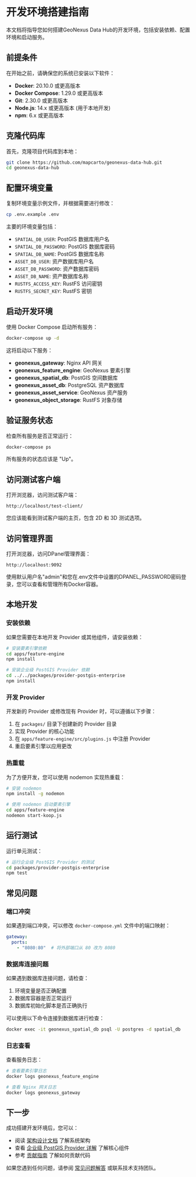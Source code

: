 # 开发环境搭建指南

本文档将指导您如何搭建GeoNexus Data Hub的开发环境，包括安装依赖、配置环境和启动服务。

## 前提条件

在开始之前，请确保您的系统已安装以下软件：

- **Docker**: 20.10.0 或更高版本
- **Docker Compose**: 1.29.0 或更高版本
- **Git**: 2.30.0 或更高版本
- **Node.js**: 14.x 或更高版本 (用于本地开发)
- **npm**: 6.x 或更高版本

## 克隆代码库

首先，克隆项目代码库到本地：

```bash
git clone https://github.com/mapcarto/geonexus-data-hub.git
cd geonexus-data-hub
```

## 配置环境变量

复制环境变量示例文件，并根据需要进行修改：

```bash
cp .env.example .env
```

主要的环境变量包括：

- `SPATIAL_DB_USER`: PostGIS 数据库用户名
- `SPATIAL_DB_PASSWORD`: PostGIS 数据库密码
- `SPATIAL_DB_NAME`: PostGIS 数据库名称
- `ASSET_DB_USER`: 资产数据库用户名
- `ASSET_DB_PASSWORD`: 资产数据库密码
- `ASSET_DB_NAME`: 资产数据库名称
- `RUSTFS_ACCESS_KEY`: RustFS 访问密钥
- `RUSTFS_SECRET_KEY`: RustFS 密钥

## 启动开发环境

使用 Docker Compose 启动所有服务：

```bash
docker-compose up -d
```

这将启动以下服务：

- **geonexus_gateway**: Nginx API 网关
- **geonexus_feature_engine**: GeoNexus 要素引擎
- **geonexus_spatial_db**: PostGIS 空间数据库
- **geonexus_asset_db**: PostgreSQL 资产数据库
- **geonexus_asset_service**: GeoNexus 资产服务
- **geonexus_object_storage**: RustFS 对象存储

## 验证服务状态

检查所有服务是否正常运行：

```bash
docker-compose ps
```

所有服务的状态应该是 "Up"。

## 访问测试客户端

打开浏览器，访问测试客户端：

```
http://localhost/test-client/
```

您应该能看到测试客户端的主页，包含 2D 和 3D 测试选项。

## 访问管理界面

打开浏览器，访问DPanel管理界面：

```
http://localhost:9092
```

使用默认用户名"admin"和您在.env文件中设置的DPANEL_PASSWORD密码登录，您可以查看和管理所有Docker容器。

## 本地开发

### 安装依赖

如果您需要在本地开发 Provider 或其他组件，请安装依赖：

```bash
# 安装要素引擎依赖
cd apps/feature-engine
npm install

# 安装企业级 PostGIS Provider 依赖
cd ../../packages/provider-postgis-enterprise
npm install
```

### 开发 Provider

开发新的 Provider 或修改现有 Provider 时，可以遵循以下步骤：

1. 在 `packages/` 目录下创建新的 Provider 目录
2. 实现 Provider 的核心功能
3. 在 `apps/feature-engine/src/plugins.js` 中注册 Provider
4. 重启要素引擎以应用更改

### 热重载

为了方便开发，您可以使用 nodemon 实现热重载：

```bash
# 安装 nodemon
npm install -g nodemon

# 使用 nodemon 启动要素引擎
cd apps/feature-engine
nodemon start-koop.js
```

## 运行测试

运行单元测试：

```bash
# 运行企业级 PostGIS Provider 的测试
cd packages/provider-postgis-enterprise
npm test
```

## 常见问题

### 端口冲突

如果遇到端口冲突，可以修改 `docker-compose.yml` 文件中的端口映射：

```yaml
gateway:
  ports:
    - "8080:80"  # 将外部端口从 80 改为 8080
```

### 数据库连接问题

如果遇到数据库连接问题，请检查：

1. 环境变量是否正确配置
2. 数据库容器是否正常运行
3. 数据库初始化脚本是否正确执行

可以使用以下命令连接到数据库进行检查：

```bash
docker exec -it geonexus_spatial_db psql -U postgres -d spatial_db
```

### 日志查看

查看服务日志：

```bash
# 查看要素引擎日志
docker logs geonexus_feature_engine

# 查看 Nginx 网关日志
docker logs geonexus_gateway
```

## 下一步

成功搭建开发环境后，您可以：

- 阅读 [架构设计文档](../architecture/01_overall_architecture.md) 了解系统架构
- 查看 [企业级 PostGIS Provider 详解](../architecture/02_enterprise_postgis_provider.md) 了解核心组件
- 参考 [贡献指南](02_contribution_guide.md) 了解如何贡献代码

如果您遇到任何问题，请参阅 [常见问题解答](../03_faq.md) 或联系技术支持团队。